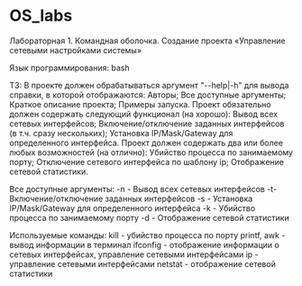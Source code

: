 # OS_labs
Лабораторная 1. Командная оболочка. Создание проекта «Управление сетевыми настройками системы»

Язык программирования: bash

ТЗ: В проекте должен обрабатываться аргумент "--help|-h" для вывода справки, в которой отображаются: Авторы; Все доступные аргументы; Краткое описание проекта; Примеры запуска. Проект обязательно должен содержать следующий функционал (на хорошо): Вывод всех сетевых интерфейсов; Включение/отключение заданных интерфейсов (в т.ч. сразу нескольких); Установка IP/Mask/Gateway для определенного интерфейса. Проект должен содержать два или более любых возможностей (на отлично): Убийство процесса по занимаемому порту; Отключение сетевого интерфейса по шаблону ip; Отображение сетевой статистики.
 
Все доступные аргументы: -n - Вывод всех сетевых интерфейсов -t- Включение/отключение заданных интерфейсов -s - Установка IP/Mask/Gateway для определенного интерфейса -k - Убийство процесса по занимаемому порту -d - Отображение сетевой статистики

Используемые команды: kill - убийство процесса по порту printf, awk - вывод информации в терминал ifconfig - отображение информации о сетевых интерфейсах, управление сетевыми интерфейсами ip - управление сетевыми интерфейсами netstat - отображение сетевой статистики
